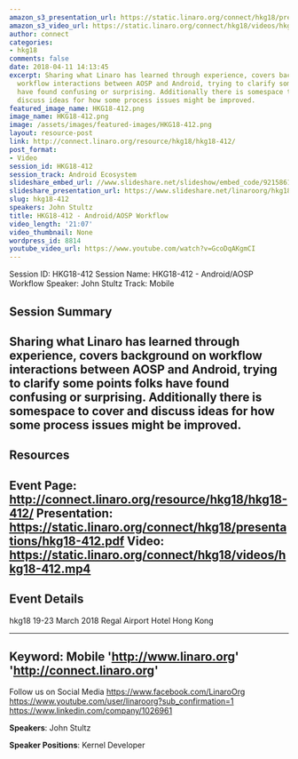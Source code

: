 ```yaml
---
amazon_s3_presentation_url: https://static.linaro.org/connect/hkg18/presentations/hkg18-412.pdf
amazon_s3_video_url: https://static.linaro.org/connect/hkg18/videos/hkg18-412.mp4
author: connect
categories:
- hkg18
comments: false
date: 2018-04-11 14:13:45
excerpt: Sharing what Linaro has learned through experience, covers background on
  workflow interactions between AOSP and Android, trying to clarify some points folks
  have found confusing or surprising. Additionally there is somespace to cover and
  discuss ideas for how some process issues might be improved.
featured_image_name: HKG18-412.png
image_name: HKG18-412.png
image: /assets/images/featured-images/HKG18-412.png
layout: resource-post
link: http://connect.linaro.org/resource/hkg18/hkg18-412/
post_format:
- Video
session_id: HKG18-412
session_track: Android Ecosystem
slideshare_embed_url: //www.slideshare.net/slideshow/embed_code/92158614
slideshare_presentation_url: https://www.slideshare.net/linaroorg/hkg18412-androidaosp-workflow
slug: hkg18-412
speakers: John Stultz
title: HKG18-412 - Android/AOSP Workflow
video_length: '21:07'
video_thumbnail: None
wordpress_id: 8814
youtube_video_url: https://www.youtube.com/watch?v=GcoDqAKgmCI
---
```


Session ID: HKG18-412
Session Name: HKG18-412 - Android/AOSP Workflow
Speaker: John Stultz
Track: Mobile


## Session Summary
Sharing what Linaro has learned through experience, covers background on workflow interactions between AOSP and Android, trying to clarify some points folks have found confusing or surprising. Additionally there is somespace to cover and discuss ideas for how some process issues might be improved.
---------------------------------------------------
## Resources
Event Page: http://connect.linaro.org/resource/hkg18/hkg18-412/
Presentation: https://static.linaro.org/connect/hkg18/presentations/hkg18-412.pdf
Video: https://static.linaro.org/connect/hkg18/videos/hkg18-412.mp4
 ---------------------------------------------------
## Event Details
hkg18
19-23 March 2018
Regal Airport Hotel Hong Kong

---------------------------------------------------
Keyword: Mobile
'http://www.linaro.org'
'http://connect.linaro.org'
---------------------------------------------------
Follow us on Social Media
https://www.facebook.com/LinaroOrg
https://www.youtube.com/user/linaroorg?sub_confirmation=1
https://www.linkedin.com/company/1026961

**Speakers**: John Stultz

**Speaker Positions**: Kernel Developer